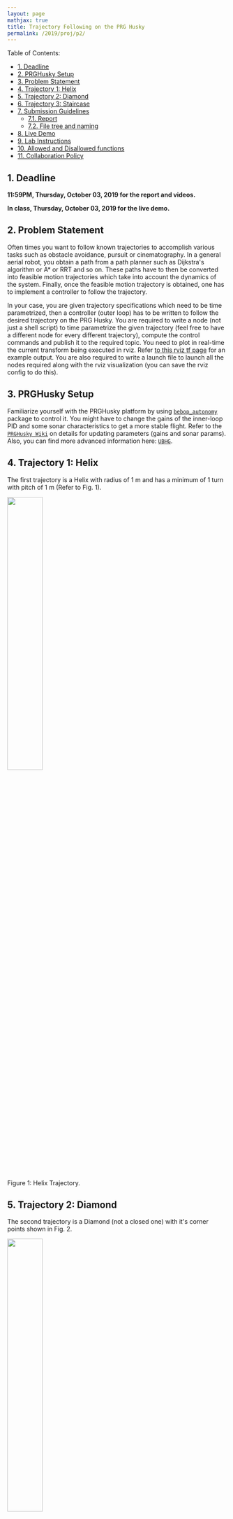 ```yaml
---
layout: page
mathjax: true
title: Trajectory Following on the PRG Husky 
permalink: /2019/proj/p2/
---
```


Table of Contents:
- [1. Deadline](#due)
- [2. PRGHusky Setup](#init)
- [3. Problem Statement](#prob)
- [4. Trajectory 1: Helix](#helix)
- [5. Trajectory 2: Diamond](#diamond)
- [6. Trajectory 3: Staircase](#staircase)
- [7. Submission Guidelines](#sub)
  - [7.1. Report](#report)
  - [7.2. File tree and naming](#files)
- [8. Live Demo](#livedemo)
- [9. Lab Instructions](#labinstructions)
- [10. Allowed and Disallowed functions](#allowed)
- [11. Collaboration Policy](#coll)

<a name='due'></a>
## 1. Deadline 
**11:59PM, Thursday, October 03, 2019 for the report and videos.**

**In class, Thursday, October 03, 2019 for the live demo.**


<a name='prob'></a>
## 2. Problem Statement
Often times you want to follow known trajectories to accomplish various tasks such as obstacle avoidance, pursuit or cinematography. In a general aerial robot, you obtain a path from a path planner such as Dijkstra's algorithm or A* or RRT and so on. These paths have to then be converted into feasible motion trajectories which take into account the dynamics of the system. Finally, once the feasible motion trajectory is obtained, one has to implement a controller to follow the trajectory. 

In your case, you are given trajectory specifications which need to be time parametrized, then a controller (outer loop) has to be written to follow the desired trajectory on the PRG Husky. You are required to write a node (not just a shell script) to time parametrize the given trajectory (feel free to have a different node for every different trajectory), compute the control commands and publish it to the required topic. You need to plot in real-time the current transform being executed in rviz. Refer [to this rviz tf page](http://wiki.ros.org/rviz/DisplayTypes/TF) for an example output. You are also required to write a launch file to launch all the nodes required along with the rviz visualization (you can save the rviz config to do this). 

<a name='init'></a>
## 3. PRGHusky Setup
Familiarize yourself with the PRGHusky platform by using [``bebop_autonomy``](https://bebop-autonomy.readthedocs.io/en/latest/) package to control it. You might have to change the gains of the inner-loop PID and some sonar characteristics to get a more stable flight. Refer to the [``PRGHusky Wiki``](https://github.com/prgumd/PRGFlyt/wiki/PRG-Husky-Shell) on details for updating parameters (gains and sonar params). Also, you can find more advanced information here: [``UBHG``](https://github.com/nicknack70/bebop/blob/master/UBHG/UBHG1_7_3.pdf).

<a name='helix'></a>
## 4. Trajectory 1: Helix
The first trajectory is a Helix with radius of 1 m and has a minimum of 1 turn with pitch of 1 m (Refer to Fig. 1).

<div class="fig fighighlight">
  <img src="/assets/2019/p2/Helix.png" width="40%">
  <div class="figcaption">
    Figure 1: Helix Trajectory.
  </div>
  <div style="clear:both;"></div>
</div>

<a name='diamond'></a>

## 5. Trajectory 2: Diamond
The second trajectory is a Diamond (not a closed one) with it's corner points shown in Fig. 2.

<div class="fig fighighlight">
  <img src="/assets/2019/p2/Diamond.png" width="40%">
  <div class="figcaption">
    Figure 2: Diamond Trajectory (Starts at A and ends at E).
  </div>
  <div style="clear:both;"></div>
</div>


<a name='staircase'></a>

## 6. Trajectory 3: Staircase
The third  trajectory is a Staircase modulated on a straight line which goes from `(0,0,0) m` to `(3,3,3) m`. More details about the trajectory are shown in Fig. 3.

<div class="fig fighighlight">
  <img src="/assets/2019/p2/Staircase.png" width="80%">
  <div class="figcaption">
    Figure 3: Staircase Trajectory.
  </div>
  <div style="clear:both;"></div>
</div>

<a name='sub'></a>
## 7. Submission Guidelines

<b> If your submission does not comply with the following guidelines, you'll be given ZERO credit </b>

<a name='report'></a>
### 7.1. Report

- A sample report can be found [here](Reports/Project2/P2SampleReport_Nitin.pdf).

Explain in detail your approach to complete the project, and describe any interesting problems you encountered and/or solutions you implemented.  You **MUST** include the following details in your writeup:

- Your report **MUST** be typeset in LaTeX in the IEEE Tran format provided to you in the ``Draft`` folder (Use the same draft folder from P1) and should of a conference quality paper.
- Present Vicon plots for each trajectory followed with ideal trajectory overlaid in a different color with appropriate legends. (Show all three views ``X-Y``, ``X-Z`` and ``Y-Z``). A reference Vicon plot is given in the bag file [here](https://drive.google.com/open?id=1hHp0xSXolp1t2_8y5rTDkWeYMtgI4iSg). You can play the ROS Bag using `rosbag play -l rosbag_husky_vicon_rig.bag`. You can read the node as `/vicon/vicon_mount_husky`.
- Present the output videos for trajectory following for each trajectory on the PRGHusky as ``Outputs/Traj1.mp4``, ``Outputs/Traj2.mp4`` and ``Outputs/Traj3.mp4``.


<a name='files'></a>
### 7.2. File tree and naming

Your submission on ELMS/Canvas must be a ``zip`` file, following the naming convention ``TeamYourTeamNumber_p2.zip``. If you email ID is ``1``, then the submission file should be named ``Team1_p2.zip``. You can have any helper functions in sub-folders as you wish, be sure to index them using relative paths and if you have command line arguments for your Wrapper codes, make sure to have default values too. Please provide detailed instructions on how to run your code in ``README.md`` file. Please **DO NOT** include data in your submission.

```
TeamYourTeamNumber_p2.zip
│   README.md
|   Your Code files 
|   ├── Any subfolders you want along with files 
|   Outputs
|   ├── Traj1.mp4
|   ├── Traj2.mp4
|   └── Traj3.mp4
└── Report.pdf
```
<a name='livedemo'></a>
## 8. Live Demo 

On Thursday, October 03, 2019, the class will be held in the lab from 3 p.m. where each team will show a live demo of all the three trajectories in action. Each time will be given 15 minutes to setup and demo all the three trajectories.

<a name='labinstructions'></a>
## 9. Lab Instructions

**Make sure all of your batteries are FULLY CHARGED before coming to the lab session.**

<a name='upboard'></a>
### 9.1 Up board
You are expected to run these two code snippets (and show the outputs to the instructors):
```
# For Testing Ubuntu Version in Up-Board
lsb_release -a
wget https://docs.opencv.org/3.3.0/opencv_screenshot.jpg
```
```
# For Testing OpenCV and Numpy Version in Up-Board and run a sample output
import numpy as np
import cv2
print('Numpy version:', np.__version__)
print('OpenCV version:', cv2.__version__)
# Load an color image in grayscale
img = cv2.imread('opencv_screenshot.jpg',0)
cv2.imshow('image',img)
cv2.waitKey(0)
cv2.destroyAllWindows()
```

To run these, you will provided a monitor with HDMI, Mouse and a Keyboard. You will power your Up board using Husky's power ONLY. Also, if you don't have internet access in the Up board, you won't be able to run the above `wget` command; so please download [this image](https://docs.opencv.org/3.3.0/opencv_screenshot.jpg) and copy the image to the Up board to some specific location from where you will be running the script in-class. Make sure the file name remains `opencv_screenshot.jpg`.

<div class="fig fighighlight">
  <img src="/assets/2019/p2/ViconPlate.png" width="40%">
  <div class="figcaption">
    Figure 4: Vicon Marker Shield.
  </div>
  <div style="clear:both;"></div>
</div>

<a name='viconsetup'></a>
### 9.2 Vicon Setup
You will be provided with a shield with vicon markers (shown below) that you will replace with your Up board. You are going to unscrew (M3 nuts) the Up board from the PRG Husky platform and screw-in the vicon marker shield. 
<div class="fig fighighlight">
  <img src="/assets/2019/p2/Base.png" width="40%">
  <div class="figcaption">
    Figure 5: Up board/Vicon shield mounting bolts.
  </div>
  <div style="clear:both;"></div>
</div>

The first thing you need to do is to connect your laptop/linux machine (not Up board) is to connect to ARC lab WiFi. The SSID of the network will be `Drone_Lab`. The password will be provided during the lab session! Make sure you have a secure connection to this WiFi (and not eduroam or anything else as the Vicon runs on this network).
Before running the experiment, make sure you bag the vicon outputs which will be published at 100Hz. In your `~/.bashrc` file, you MUST add the following snippet at the last of your file:
```
export ROS_MASTER_URI=http://192.168.1.251
export ROS_IP=<"YOUR_IP">
```
The ROS Master will be running on the Vicon PC. To get your ROS_IP (your laptop IP), do `ifconfig` on your system and check for your wireless `inet addr`. 
To record the `rosbag` on your laptop, simply run 
```
rosbag record -O rosbag_husky_vicon_rig /vicon/vicon_mount_husky
```
We HIGHLY recommend to play the `rosbag` everytime you finish your run/experiment. You can run your `rosbag` using:
```
rosbag play -l rosbag_husky_vicon_rig.bag
```
`-l` flag is to run the bag in an infinite loop.
A sample Vicon recording is given in the bag file [here](https://drive.google.com/open?id=1hHp0xSXolp1t2_8y5rTDkWeYMtgI4iSg). You can read the node as `/vicon/vicon_mount_husky`.


Or you can also record the `.csv` file from Vicon directly. The instructors will record this for you in Project 2. You need to inform the instructors when to start and end the recording sequence. A sample '.csv' file is given [here](https://drive.google.com/open?id=1AB58mcHjPmQXmeoCtTvM4wby51lhw2v4).

Another thing to note is the calibration. Vicons will be well calibrated before but a little physical nudge to the Vicon or the even the wall might change the orientation/position of the Vicon cameras. In which case, the LEDs on the Vicon cameras will change from Blue to Red (as shown in the figure below) and we would need to recalibrate them again. It is the team's responsibility to notice the calibration and inform the instructors.

<div class="fig fighighlight">
  <img src="/assets/2019/p2/ViconStates.jpg" width="80%">
  <div class="figcaption">
    Figure 6: Vicon States.
  </div>
  <div style="clear:both;"></div>
</div>

Also, record a video of the quadrotor during the experiments and upload them with your submissions in the `Output/` folder as mentioned in the section 7.1. 

Furthermore, you need to follow the instruction and safety manual for the lab. It is the same one you had signed before. If you do not comply with the instructions, we would be forced to disqualify the team. You can find a copy of the manual [here](Reports/IRB_Brin_Lab_Safety_Manual.pdf). 

**Finally, YOU WILL BE GIVEN a TOTAL of 15 mins for the lab session. So, please prepare before and use your lab time wisely. We recommend sparing at least 8-10 mins for the Trajectory experiment. Try to finish everything else under 5 mins. Parallelize the work load between the team members. You can run the experiments for any number of trials. Upload the best run in your report. You can discard all other experimetns if you want. They will not be graded**

_GOOD LUCK!!!_


<a name='allowed'></a>
## 10. Allowed and Disallowed functions

<b> Allowed:

Any functions regarding reading, writing and displaying/plotting images in `cv2`, `matplotlib`, `ROS`.
- Basic math utilities including convolution operations in `numpy` and `math`.
- Any functions for pretty plots.
- `bebop_autonomy` packages for controlling the PRGHusky.

<b> Disallowed:
- Any function that implements trajectory interpolation.


<a name='coll'></a>
## 11. Collaboration Policy
You are encouraged to discuss the ideas with your peers. However, the code should be your own team's, and should be the result of you exercising your own understanding of it. If you reference anyone else's code in writing your project, you must properly cite it in your code (in comments) and your writeup. For the full honor code refer to the ENAE788M Fall 2019 website.


